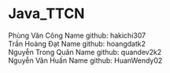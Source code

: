 # Java_TTCN

Phùng Văn Công      Name github: hakichi307 <br>
Trần Hoàng Đạt      Name github: hoangdatk2 <br>
Nguyễn Trong Quân   Name github: quandev2k2 <br>
Nguyễn Văn Huấn     Name github: HuanWendy02 <br>

    
